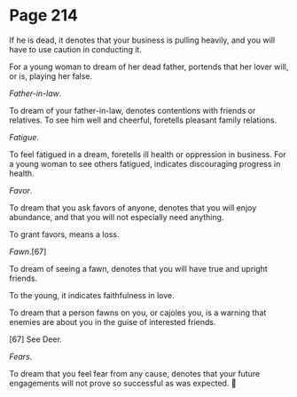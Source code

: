 # Page 214
If he is dead, it denotes that your business is pulling heavily,
and you will have to use caution in conducting it.


For a young woman to dream of her dead father, portends that her lover will,
or is, playing her false.


_Father-in-law_.


To dream of your father-in-law, denotes contentions
with friends or relatives. To see him well and cheerful,
foretells pleasant family relations.


_Fatigue_.


To feel fatigued in a dream, foretells ill health or oppression in business.
For a young woman to see others fatigued, indicates discouraging
progress in health.


_Favor_.


To dream that you ask favors of anyone, denotes that you will enjoy abundance,
and that you will not especially need anything.


To grant favors, means a loss.


_Fawn_.[67]


To dream of seeing a fawn, denotes that you will have true
and upright friends.


To the young, it indicates faithfulness in love.


To dream that a person fawns on you, or cajoles you, is a warning
that enemies are about you in the guise of interested friends.



[67] See Deer.


_Fears_.


To dream that you feel fear from any cause, denotes that your future
engagements will not prove so successful as was expected.
